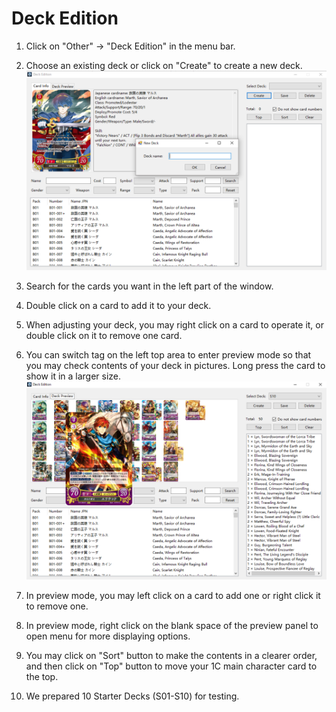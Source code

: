 # Deck Edition

1. Click on "Other" → "Deck Edition" in the menu bar.
 
2. Choose an existing deck or click on "Create" to create a new deck.
 ![](deck.png)

3. Search for the cards you want in the left part of the window.

4. Double click on a card to add it to your deck.

5. When adjusting your deck, you may right click on a card to operate it, or double click on it to remove one card.

6. You can switch tag on the left top area to enter preview mode so that you may check contents of your deck in pictures. Long press the card to show it in a larger size.  
![](deck2.png)

7. In preview mode, you may left click on a card to add one or right click it to remove one.

8. In preview mode, right click on the blank space of the preview panel to open menu for more displaying options.

9. You may click on "Sort" button to make the contents in a clearer order, and then click on "Top" button to move your 1C main character card to the top.

10. We prepared 10 Starter Decks (S01-S10) for testing.
